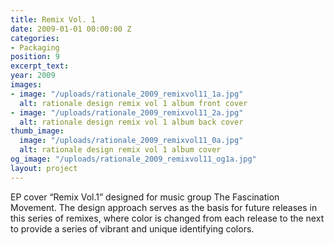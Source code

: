 ```yaml
---
title: Remix Vol. 1
date: 2009-01-01 00:00:00 Z
categories:
- Packaging
position: 9
excerpt_text:
year: 2009
images:
- image: "/uploads/rationale_2009_remixvol11_1a.jpg"
  alt: rationale design remix vol 1 album front cover
- image: "/uploads/rationale_2009_remixvol11_2a.jpg"
  alt: rationale design remix vol 1 album back cover
thumb_image:
  image: "/uploads/rationale_2009_remixvol11_0a.jpg"
  alt: rationale design remix vol 1 album cover
og_image: "/uploads/rationale_2009_remixvol11_og1a.jpg"
layout: project
---
```


EP cover “Remix Vol.1” designed for music group The Fascination Movement. The design approach serves as the basis for future releases in this series of remixes, where color is changed from each release to the next to provide a series of vibrant and unique identifying colors.

